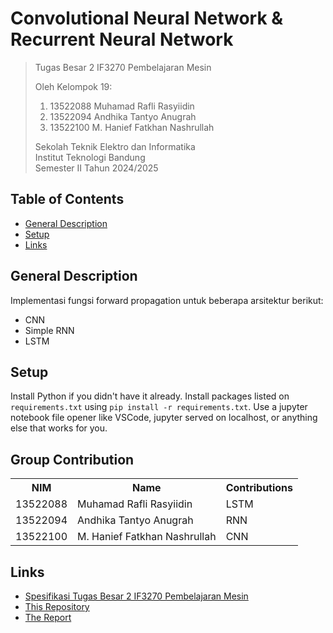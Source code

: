# Convolutional Neural Network & Recurrent Neural Network

> Tugas Besar 2 IF3270 Pembelajaran Mesin
>
> Oleh Kelompok 19:<br>
> 1. 13522088 Muhamad Rafli Rasyiidin<br>
> 2. 13522094 Andhika Tantyo Anugrah<br>
> 3. 13522100 M. Hanief Fatkhan Nashrullah<br>
>
> Sekolah Teknik Elektro dan Informatika<br>
> Institut Teknologi Bandung<br>
> Semester II Tahun 2024/2025

## Table of Contents
* [General Description](#general-description)
* [Setup](#setup)
* [Links](#links)

## General Description
Implementasi fungsi forward propagation untuk beberapa arsitektur berikut:
- CNN
- Simple RNN
- LSTM

## Setup
Install Python if you didn't have it already. Install packages listed on `requirements.txt` using `pip install -r requirements.txt`. Use a jupyter notebook file opener like VSCode, jupyter served on localhost, or anything else that works for you.


## Group Contribution
<table>
    <tr>
      <th>NIM</th>
      <th>Name</th>
      <th>Contributions</th>
    </tr>
    <tr>
      <td>13522088</td>
      <td>Muhamad Rafli Rasyiidin</td>
      <td>LSTM</td>
    </tr>
    <tr>
      <td>13522094</td>
      <td>Andhika Tantyo Anugrah</td>
      <td>RNN</td>
    </tr>
    <tr>
      <td>13522100</td>
      <td>M. Hanief Fatkhan Nashrullah</td>
      <td>CNN</td>
    </tr>
</table>

## Links
- [Spesifikasi Tugas Besar 2 IF3270 Pembelajaran Mesin](https://docs.google.com/document/d/1_9Qx6JLQFcv6vYOuFwgw3IrbC-NW7NYeMoWO3Ihy5fk/edit?usp=sharing)
- [This Repository](https://github.com/CrystalNoob/Tubes2_ML)
- [The Report](https://docs.google.com/document/d/1WQL81rKLVXQiYREAStTQrg16Zdw4aDAubZ6kszEKTSQ/edit?usp=sharing)
